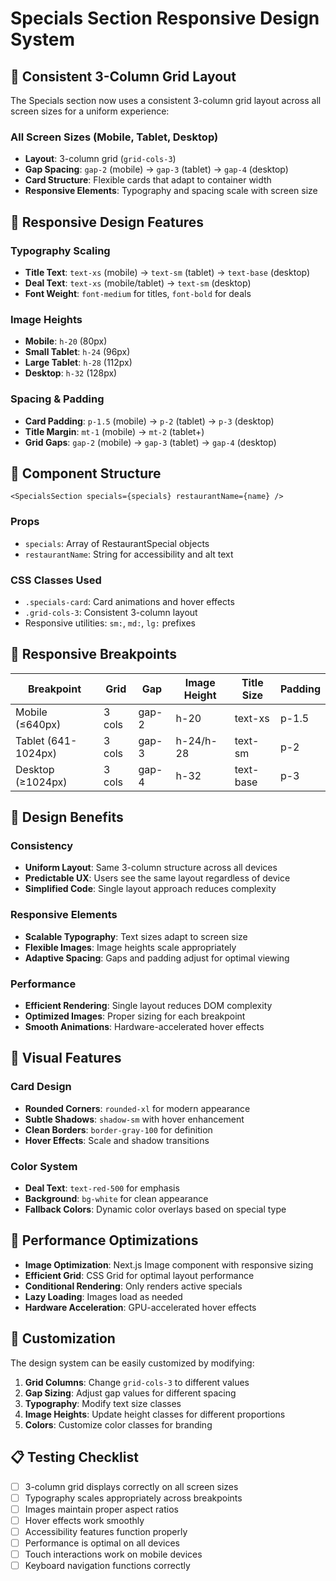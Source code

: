 # Specials Section Responsive Design System

## 📐 Consistent 3-Column Grid Layout

The Specials section now uses a consistent 3-column grid layout across all screen sizes for a uniform experience:

### All Screen Sizes (Mobile, Tablet, Desktop)
- **Layout**: 3-column grid (`grid-cols-3`)
- **Gap Spacing**: `gap-2` (mobile) → `gap-3` (tablet) → `gap-4` (desktop)
- **Card Structure**: Flexible cards that adapt to container width
- **Responsive Elements**: Typography and spacing scale with screen size

## 🎨 Responsive Design Features

### Typography Scaling
- **Title Text**: `text-xs` (mobile) → `text-sm` (tablet) → `text-base` (desktop)
- **Deal Text**: `text-xs` (mobile/tablet) → `text-sm` (desktop)
- **Font Weight**: `font-medium` for titles, `font-bold` for deals

### Image Heights
- **Mobile**: `h-20` (80px)
- **Small Tablet**: `h-24` (96px)
- **Large Tablet**: `h-28` (112px)
- **Desktop**: `h-32` (128px)

### Spacing & Padding
- **Card Padding**: `p-1.5` (mobile) → `p-2` (tablet) → `p-3` (desktop)
- **Title Margin**: `mt-1` (mobile) → `mt-2` (tablet+)
- **Grid Gaps**: `gap-2` (mobile) → `gap-3` (tablet) → `gap-4` (desktop)

## 🧩 Component Structure

```tsx
<SpecialsSection specials={specials} restaurantName={name} />
```

### Props
- `specials`: Array of RestaurantSpecial objects
- `restaurantName`: String for accessibility and alt text

### CSS Classes Used
- `.specials-card`: Card animations and hover effects
- `.grid-cols-3`: Consistent 3-column layout
- Responsive utilities: `sm:`, `md:`, `lg:` prefixes

## 📱 Responsive Breakpoints

| Breakpoint | Grid | Gap | Image Height | Title Size | Padding |
|------------|------|-----|--------------|------------|---------|
| Mobile (≤640px) | 3 cols | gap-2 | h-20 | text-xs | p-1.5 |
| Tablet (641-1024px) | 3 cols | gap-3 | h-24/h-28 | text-sm | p-2 |
| Desktop (≥1024px) | 3 cols | gap-4 | h-32 | text-base | p-3 |

## 🎯 Design Benefits

### Consistency
- **Uniform Layout**: Same 3-column structure across all devices
- **Predictable UX**: Users see the same layout regardless of device
- **Simplified Code**: Single layout approach reduces complexity

### Responsive Elements
- **Scalable Typography**: Text sizes adapt to screen size
- **Flexible Images**: Image heights scale appropriately
- **Adaptive Spacing**: Gaps and padding adjust for optimal viewing

### Performance
- **Efficient Rendering**: Single layout reduces DOM complexity
- **Optimized Images**: Proper sizing for each breakpoint
- **Smooth Animations**: Hardware-accelerated hover effects

## 🎨 Visual Features

### Card Design
- **Rounded Corners**: `rounded-xl` for modern appearance
- **Subtle Shadows**: `shadow-sm` with hover enhancement
- **Clean Borders**: `border-gray-100` for definition
- **Hover Effects**: Scale and shadow transitions

### Color System
- **Deal Text**: `text-red-500` for emphasis
- **Background**: `bg-white` for clean appearance
- **Fallback Colors**: Dynamic color overlays based on special type

## 🚀 Performance Optimizations

- **Image Optimization**: Next.js Image component with responsive sizing
- **Efficient Grid**: CSS Grid for optimal layout performance
- **Conditional Rendering**: Only renders active specials
- **Lazy Loading**: Images load as needed
- **Hardware Acceleration**: GPU-accelerated hover effects

## 🔧 Customization

The design system can be easily customized by modifying:

1. **Grid Columns**: Change `grid-cols-3` to different values
2. **Gap Sizing**: Adjust gap values for different spacing
3. **Typography**: Modify text size classes
4. **Image Heights**: Update height classes for different proportions
5. **Colors**: Customize color classes for branding

## 📋 Testing Checklist

- [ ] 3-column grid displays correctly on all screen sizes
- [ ] Typography scales appropriately across breakpoints
- [ ] Images maintain proper aspect ratios
- [ ] Hover effects work smoothly
- [ ] Accessibility features function properly
- [ ] Performance is optimal on all devices
- [ ] Touch interactions work on mobile devices
- [ ] Keyboard navigation functions correctly 